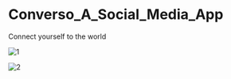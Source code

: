 # Converso_A_Social_Media_App
Connect yourself to the world

![1](https://user-images.githubusercontent.com/95869177/224544341-f8d3654c-ce11-4697-a4a5-c0e389926692.png)

![2](https://user-images.githubusercontent.com/95869177/224547200-4353ade0-a54e-4139-8a22-a41ea5071357.png)
